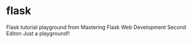 # flask
Flask tutorial playground from Mastering Flask Web Development Second Editon
Just a playground!!
